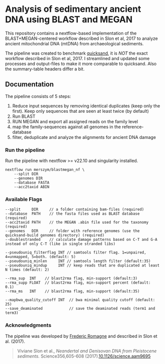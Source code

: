 # Analysis of sedimentary ancient DNA using BLAST and MEGAN

This repository contains a nextflow-based implementation of the BLAST+MEGAN-centered workflow described in Slon et al, 2017 to analyze ancient mitochondrial DNA (mtDNA) from archaeological sediments.

The pipeline was created to benchmark [quicksand](github.com/mpieva/quicksand), it is *NOT* the exact workflow described in Slon et al, 2017. I streamlined and updated some processes and output-files to make it more comparable to quicksand. Also the summary-table headers differ a bit.

## Documentation

The pipeline consists of 5 steps:

1. Reduce input sequences by removing identical duplicates (keep only the first). Keep only sequences that are seen at least twice (by default)
2. Run BLAST
3. RUN MEGAN and export all assigned reads on the family level
4. map the family-sequences against all genomes in the reference-database
5. filter, deduplicate and analyze the alignments for ancient DNA damage

### Run the pipeline

Run the pipeline with nextflow >= v22.10 and singularity installed.

```
nextflow run merszym/blastmegan_nf \
    --split DIR  
    --genomes DIR
    --database FASTA
    --acc2taxid ABIN
```

### Available Flags
```
--split     DIR     // a folder containing bam-files (required)
--database  PATH    // the fasta files used as BLAST database (required)
--acc2taxid PATH    // the MEGAN .abin file used for the taxonomy (required)
--genomes   DIR     // folder with reference genomes (use the quicksand-build genomes directory) (required)
--doublestranded    // calculate damage patterns based on C-T and G-A instead of only C-T (like in single stranded libs)

--pseudouniq_filterflag INT // samtools filter flag. 1=unpaired, 4=unmapped, 5=both. (default: 5)
--pseudouniq_minlen     INT // samtools length filter (default:35)
--pseudouniq_mindup     INT // keep reads that are duplicated at least N times (default: 2)

--rma_sup  INT    // blast2rma flag, min-support (default:3)
--rma_supp FLOAT  // blast2rma flag, min-support percent (default: 0.1)
--rma_ms   INT    // blast2rma flag, min-support (default:35)  

--mapbwa_quality_cutoff INT  // bwa minimal quality cutoff (default: 25)
--save_deaminated            // save the deaminated reads (term1 and term3)
```

### Acknowledgments

The pipeline was developed by [Frederic Romagne](https://github.com/frederic-romagne) and described in Slon et al. (2017).

> Viviane Slon et al., _Neandertal and Denisovan DNA from Pleistocene sediments._ Science356,605-608 (2017).[10.1126/science.aam9695](https://doi.org/10.1126/science.aam9695)
